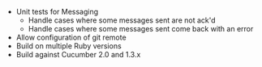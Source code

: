 - Unit tests for Messaging
  - Handle cases where some messages sent are not ack'd
  - Handle cases where some messages sent come back with an error
- Allow configuration of git remote
- Build on multiple Ruby versions
- Build against Cucumber 2.0 and 1.3.x

